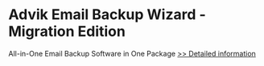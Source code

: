 # Advik Email Backup Wizard - Migration Edition
All-in-One Email Backup Software in One Package
[>> Detailed information](https://secure.shareit.com/shareit/product.html?productid=300848856&affiliateid=200057808)